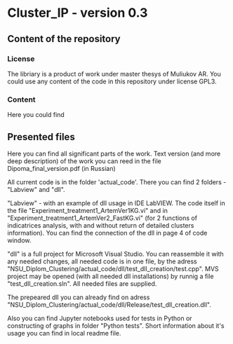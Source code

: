 # Cluster_IP - version 0.3

## Content of the repository

### License
The libriary is a product of work under master thesys of Muliukov AR. You could use any content of the code in this repository under license GPL3.

### Content

Here you could find

## Presented files

Here you can find all significant parts of the work. Text version (and more deep description) of the work you can reed in the file Dipoma_final_version.pdf (in Russian)

All current code is in the folder 'actual_code'. There you can find 2 folders - "Labview" and "dll". 

"Labview" - with an example of dll usage in IDE LabVIEW. 
The code itself in the file "Experiment_treatment1_ArtemVer1KG.vi" and in "Experiment_treatment1_ArtemVer2_FastKG.vi" (for 2 functions of
indicatrices analysis, with and without return of detailed clusters information).
You can find the connection of the dll in page 4 of code window.

"dll" is a full project for Microsoft Visual Studio. You can reassemble it with any needed changes, all needed code is in one file, 
by the adress "NSU_Diplom_Clustering/actual_code/dll/test_dll_creation/test.cpp". MVS project may be opened (with all needed dll installations) by runnig a file "test_dll_creation.sln". All needed files are supplied.

The prepeared dll you can already find on adress "NSU_Diplom_Clustering/actual_code/dll/Release/test_dll_creation.dll".


Also you can find Jupyter notebooks used for tests in Python or constructing of graphs in folder "Python tests".
Short information about it's usage you can find in local readme file.
